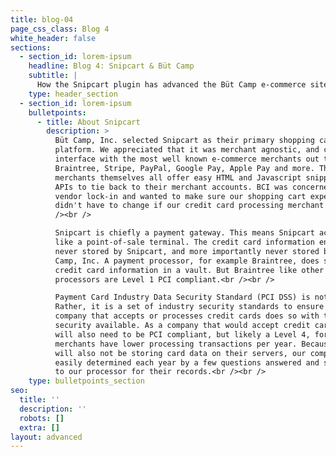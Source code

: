 ```yaml
---
title: blog-04
page_css_class: Blog 4
white_header: false
sections:
  - section_id: lorem-ipsum
    headline: Blog 4: Snipcart & Büt Camp
    subtitle: |
      How the Snipcart plugin has advanced the Büt Camp e-commerce site
    type: header_section
  - section_id: lorem-ipsum
    bulletpoints:
      - title: About Snipcart
        description: >
          Büt Camp, Inc. selected Snipcart as their primary shopping cart
          platform. We appreciated that it was merchant agnostic, and could
          interface with the most well known e-commerce merchants out there like
          Braintree, Stripe, PayPal, Google Pay, Apple Pay and more. The
          merchants themselves all offer easy HTML and Javascript snippets and
          APIs to tie back to their merchant accounts. BCI was concerned about
          vendor lock-in and wanted to make sure our shopping cart experience
          didn't have to change if our credit card processing merchant did.<br
          /><br />

          Snipcart is chiefly a payment gateway. This means Snipcart acts as
          like a point-of-sale terminal. The credit card information entered os
          never stored by Snipcart, and more importantly never stored by Büt
          Camp, Inc. A payment processor, for example Braintree, does store the
          credit card information in a vault. But Braintree like other
          processors are Level 1 PCI compliant.<br /><br />

          Payment Card Industry Data Security Standard (PCI DSS) is not a law.
          Rather, it is a set of industry security standards to ensure any
          company that accepts or processes credit cards does so with the utmost
          security available. As a company that would accept credit cards, BCI
          will also need to be PCI compliant, but likely a Level 4, for those
          merchants have lower processing transactions per year. Because BCI
          will also not be storing card data on their servers, our compliance is
          easily determined each year by a few questions answered and submitted
          to our processor for their records.<br /><br />
    type: bulletpoints_section
seo:
  title: ''
  description: ''
  robots: []
  extra: []
layout: advanced
---
```

